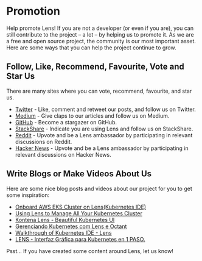 # Promotion

Help promote Lens! If you are not a developer (or even if you are), you can still contribute to the project – a lot – by helping us to promote it. As we are a free and open source project, the community is our most important asset. Here are some ways that you can help the project continue to grow.

## Follow, Like, Recommend, Favourite, Vote and Star Us

There are many sites where you can vote, recommend, favourite, and star us.

* [Twitter](https://twitter.com/k8slens) - Like, comment and retweet our posts, and follow us on Twitter.
* [Medium](https://medium.com/k8slens) - Give claps to our articles and follow us on Medium.
* [GitHub](https://github.com/lensapp/lens) - Become a stargazer on GitHub.
* [StackShare](https://stackshare.io/lens) - Indicate you are using Lens and follow us on StackShare.
* [Reddit](https://www.reddit.com/search/?q=lens%20kubernetes&sort=new) - Upvote and be a Lens ambassador by participating in relevant discussions on Reddit.
* [Hacker News](https://hn.algolia.com/?dateRange=all&page=0&prefix=false&query=lens%20kubernetes&sort=byDate&type=story) - Upvote and be a Lens ambassador by participating in relevant discussions on Hacker News.

## Write Blogs or Make Videos About Us

Here are some nice blog posts and videos about our project for you to get some inspiration:

* [Onboard AWS EKS Cluster on Lens(Kubernetes IDE)](https://dev.to/himwad05/onboard-aws-eks-cluster-on-lens-kubernetes-ide-492l)
* [Using Lens to Manage All Your Kubernetes Cluster](https://medium.com/@magicmagnate/using-lens-to-manage-all-your-kubernetes-cluster-c1ef88fdb476)
* [Kontena Lens - Beautiful Kubernetes UI](https://www.youtube.com/watch?v=YGgaiGdYfdI)
* [Gerenciando Kubernetes com Lens e Octant](https://www.youtube.com/watch?v=h9ZqDelJLQQ)
* [Walkthrough of Kubernetes IDE - Lens](https://www.youtube.com/watch?v=602aHZSdEfY)
* [LENS - Interfaz Gráfica para Kubernetes en 1 PASO.](https://www.youtube.com/watch?v=DFMKcR4BqwM)

Psst... If you have created some content around Lens, let us know!
